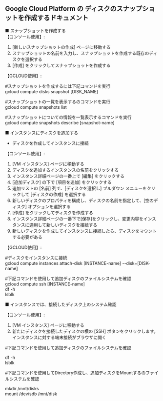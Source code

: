## Google Cloud Platform の ディスクのスナップショットを作成するドキュメント


■ スナップショットを作成する<br> 
【コンソール使用】:

1. [新しいスナップショットの作成] ページに移動する
2. スナップショットの名前を入力し、スナップショットを作成する既存のディスクを選択する
3. [作成] をクリックしてスナップショットを作成する

【GCLOUD使用】:

#スナップショットを作成するには下記コマンドを実行<br>
gcloud compute disks snapshot [DISK_NAME]

#スナップショットの一覧を表示するのコマンドを実行<br>
gcloud compute snapshots list

#スナップショットについての情報を一覧表示するコマンドを実行<br>
gcloud compute snapshots describe [snapshot-name]

■ インスタンスにディスクを追加する

* ディスクを作成してインスタンスに接続 

【コンソール使用】:

1. [VM インスタンス] ページに移動する
2. ディスクを追加するインスタンスの名前をクリックする
3. インスタンス詳細ページの一番上で [編集] をクリックする
4. [追加ディスク] の下で [項目を追加] をクリックする
5. 追加リストの [名前] 列で、[ディスクを選択し] プルダウン メニューをクリックして [ディスクの作成] を選択する
6. 新しいディスクのプロパティを構成し、ディスクの名前を指定して、[空のディスク] オプションを選択する
7. [作成] をクリックしてディスクを作成する
8. インスタンス詳細ページの一番下で[保存]をクリックし、変更内容をインスタンスに適用して新しいディスクを接続する
9. 新しいディスクを作成してインスタンスに接続したら、ディスクをマウントする必要がある

【GCLOUD使用】:

#ディスクをインスタンスに接続<br>
gcloud compute instances attach-disk [INSTANCE-name] --disk=[DISK-name]

#下記コマンドを使用して追加ディスクのファイルシステムを確認<br>
gcloud compute ssh [INSTANCE-name]<br>
df -h<br>
lsblk

■ インスタンスでは、接続したディスク上のシステム確認

【コンソール使用】:

1. [VM インスタンス] ページに移動する 
2. 新たにディスクを接続したディスクの横の [SSH] ボタンをクリックします。<br>
インスタンスに対する端末接続がブラウザに開く

#下記コマンドを使用して追加ディスクのファイルシステムを確認

df -h<br>
lsblk

#下記コマンドを使用してDirectory作成し、追加ディスクをMountするのファイルシステムを確認

mkdir /mnt/disks<br>
mount /dev/sdb /mnt/disk

